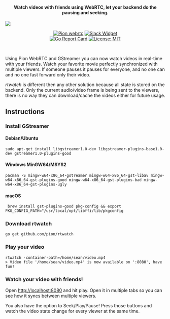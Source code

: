 <h4 align="center">Watch videos with friends using WebRTC, let your backend do the pausing and seeking.</h4>

<p align="center">
  <img style="min-width:100%;" src="https://raw.githubusercontent.com/pion/rtwatch/0d148eadb94c534cb62f39788251f057aea48adf/.github/rtwatch.gif">
</p>

<p align="center">
  <a href="https://pion.ly"><img src="https://img.shields.io/badge/pion-webrtc-gray.svg?longCache=true&colorB=brightgreen" alt="Pion webrtc"></a>
  <a href="https://pion.ly/slack"><img src="https://img.shields.io/badge/join-us%20on%20slack-gray.svg?longCache=true&logo=slack&colorB=brightgreen" alt="Slack Widget"></a>
  <br>
  <a href="https://goreportcard.com/report/github.com/pion/rtwatch"><img src="https://goreportcard.com/badge/github.com/pion/rtwatch" alt="Go Report Card"></a>
  <a href="LICENSE"><img src="https://img.shields.io/badge/License-MIT-yellow.svg" alt="License: MIT"></a>
</p>
<br>

Using Pion WebRTC and GStreamer you can now watch videos in real-time with your friends. Watch your favorite movie perfectly synchronized with multiple viewers. If someone pauses it pauses for everyone, and no one can and no one fast forward only their video.

*rtwatch* is different then any other solution because all state is stored on the backend. Only the current audio/video frame is being sent to the viewers, there is no way they can download/cache the videos either for future usage.

## Instructions
### Install GStreamer
#### Debian/Ubuntu
`sudo apt-get install libgstreamer1.0-dev libgstreamer-plugins-base1.0-dev gstreamer1.0-plugins-good`
#### Windows MinGW64/MSYS2
`pacman -S mingw-w64-x86_64-gstreamer mingw-w64-x86_64-gst-libav mingw-w64-x86_64-gst-plugins-good mingw-w64-x86_64-gst-plugins-bad mingw-w64-x86_64-gst-plugins-ugly`
#### macOS
` brew install gst-plugins-good pkg-config && export PKG_CONFIG_PATH="/usr/local/opt/libffi/lib/pkgconfig`

### Download rtwatch
```
go get github.com/pion/rtwatch
```

### Play your video
```
rtwatch -container-path=/home/sean/video.mp4
> Video file '/home/sean/video.mp4' is now available on ':8080', have fun!
```

### Watch your video with friends!
Open [http://localhost:8080](http://localhost:8080) and hit play. Open it in multiple tabs so you can see how it syncs between multiple viewers.

You also have the option to Seek/Play/Pause! Press those buttons and watch the video state change for every viewer at the same time.
